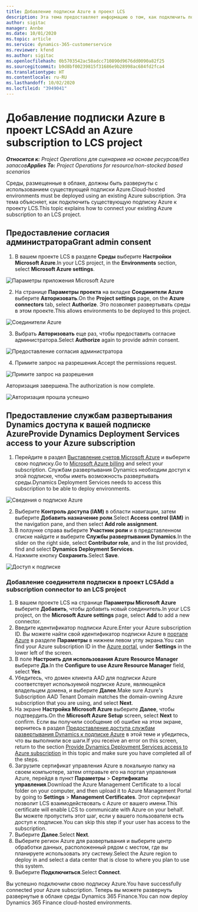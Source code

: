 ```yaml
---
title: Добавление подписки Azure в проект LCS
description: Эта тема предоставляет информацию о том, как подключить подписку Azure к проекту LCS.
author: sigitac
manager: Annbe
ms.date: 10/01/2020
ms.topic: article
ms.service: dynamics-365-customerservice
ms.reviewer: kfend
ms.author: sigitac
ms.openlocfilehash: 0b5703542ac58adcc710890d9676dd0090a82f25
ms.sourcegitcommit: b9d8bf00239815f31686e9b28998ac684fd2fca4
ms.translationtype: HT
ms.contentlocale: ru-RU
ms.lasthandoff: 10/02/2020
ms.locfileid: "3949041"
---
```

# <a name="add-an-azure-subscription-to-lcs-project"></a><span data-ttu-id="05b68-103">Добавление подписки Azure в проект LCS</span><span class="sxs-lookup"><span data-stu-id="05b68-103">Add an Azure subscription to LCS project</span></span>

<span data-ttu-id="05b68-104">_**Относится к:** Project Operations для сценариев на основе ресурсов/без запасов_</span><span class="sxs-lookup"><span data-stu-id="05b68-104">_**Applies To:** Project Operations for resource/non-stocked based scenarios_</span></span>

<span data-ttu-id="05b68-105">Среды, размещенные в облаке, должны быть развернуты с использованием существующей подписки Azure.</span><span class="sxs-lookup"><span data-stu-id="05b68-105">Cloud-hosted environments must be deployed using an existing Azure subscription.</span></span> <span data-ttu-id="05b68-106">Эта тема объясняет, как подключить существующую подписку Azure к проекту LCS.</span><span class="sxs-lookup"><span data-stu-id="05b68-106">This topic explains how to connect your existing Azure subscription to an LCS project.</span></span> 

## <a name="grant-admin-consent"></a><span data-ttu-id="05b68-107">Предоставление согласия администратора</span><span class="sxs-lookup"><span data-stu-id="05b68-107">Grant admin consent</span></span>

1. <span data-ttu-id="05b68-108">В вашем проекте LCS в разделе **Среды** выберите **Настройки Microsoft Azure**.</span><span class="sxs-lookup"><span data-stu-id="05b68-108">In your LCS project, in the **Environments** section, select **Microsoft Azure settings**.</span></span>

![Параметры приложения Microsoft Azure](./media/1MicrosoftAzureSettings.png)

2. <span data-ttu-id="05b68-110">На странице **Параметры проекта** на вкладке **Соединители Azure** выберите **Авторизовать**.</span><span class="sxs-lookup"><span data-stu-id="05b68-110">On the **Project settings** page, on the **Azure connectors** tab, select **Authorize**.</span></span> <span data-ttu-id="05b68-111">Это позволяет развертывать среды в этом проекте.</span><span class="sxs-lookup"><span data-stu-id="05b68-111">This allows environments to be deployed to this project.</span></span>

![Соединители Azure](./media/2AzureConnectors.png)

3. <span data-ttu-id="05b68-113">Выбрать **Авторизовать** еще раз, чтобы предоставить согласие администратора.</span><span class="sxs-lookup"><span data-stu-id="05b68-113">Select **Authorize** again to provide admin consent.</span></span>

![Предоставление согласия администратора](./media/3GrantAdminConsent.png)

4. <span data-ttu-id="05b68-115">Примите запрос на разрешения.</span><span class="sxs-lookup"><span data-stu-id="05b68-115">Accept the permissions request.</span></span>

![Примите запрос на разрешения](./media/4AcceptPermissionRequest.png)

<span data-ttu-id="05b68-117">Авторизация завершена.</span><span class="sxs-lookup"><span data-stu-id="05b68-117">The authorization is now complete.</span></span> 

![Авторизация прошла успешно](./media/5AuthorizationComplete.png)

## <a name="provide-dynamics-deployment-services-access-to-your-azure-subscription"></a><a name="provide"></a><span data-ttu-id="05b68-119">Предоставление службам развертывания Dynamics доступа к вашей подписке Azure</span><span class="sxs-lookup"><span data-stu-id="05b68-119">Provide Dynamics Deployment Services access to your Azure subscription</span></span>

1. <span data-ttu-id="05b68-120">Перейдите в раздел [Выставление счетов Microsoft Azure](https://portal.azure.com/#blade/Microsoft\_Azure\_Billing/SubscriptionsBlade) и выберите свою подписку.</span><span class="sxs-lookup"><span data-stu-id="05b68-120">Go to [Microsoft Azure billing](https://portal.azure.com/#blade/Microsoft\_Azure\_Billing/SubscriptionsBlade) and select your subscription.</span></span> <span data-ttu-id="05b68-121">Службам развертывания Dynamics необходим доступ к этой подписке, чтобы иметь возможность развертывать среды.</span><span class="sxs-lookup"><span data-stu-id="05b68-121">Dynamics Deployment Services needs to access this subscription to be able to deploy environments.</span></span>

![Сведения о подписке Azure](./media/6AzureSubscription.png)

2. <span data-ttu-id="05b68-123">Выберите **Контроль доступа (IAM)** в области навигации, затем выберите **Добавить назначение роли**.</span><span class="sxs-lookup"><span data-stu-id="05b68-123">Select **Access control (IAM)** in the navigation pane, and then select **Add role assignment**.</span></span>
3. <span data-ttu-id="05b68-124">В ползунке справа выберите **Участник роли** и в представленном списке найдите и выберите **Службы развертывания Dynamics**.</span><span class="sxs-lookup"><span data-stu-id="05b68-124">In the slider on the right side, select **Contributor role**, and in the list provided, find and select **Dynamics Deployment Services**.</span></span> 
4. <span data-ttu-id="05b68-125">Нажмите кнопку **Сохранить**.</span><span class="sxs-lookup"><span data-stu-id="05b68-125">Select **Save**.</span></span>

![Доступ к подписке](./media/7SubscriptionAccess.png)

### <a name="add-a-subscription-connector-to-an-lcs-project"></a><span data-ttu-id="05b68-127">Добавление соединителя подписки в проект LCS</span><span class="sxs-lookup"><span data-stu-id="05b68-127">Add a subscription connector to an LCS project</span></span>

1. <span data-ttu-id="05b68-128">В вашем проекте LCS на странице **Параметры Microsoft Azure** выберите **Добавить**, чтобы добавить новый соединитель.</span><span class="sxs-lookup"><span data-stu-id="05b68-128">In your LCS project, on the **Microsoft Azure settings** page, select **Add** to add a new connector.</span></span>
2. <span data-ttu-id="05b68-129">Введите идентификатор подписки Azure.</span><span class="sxs-lookup"><span data-stu-id="05b68-129">Enter your Azure subscription ID.</span></span> <span data-ttu-id="05b68-130">Вы можете найти свой идентификатор подписки Azure в [портале Azure](https://ms.portal.azure.com/) в разделе **Параметры** в нижнем левом углу экрана.</span><span class="sxs-lookup"><span data-stu-id="05b68-130">You can find your Azure subscription ID in the [Azure portal](https://ms.portal.azure.com/), under  **Settings**  in the lower left of the screen.</span></span>
3. <span data-ttu-id="05b68-131">В поле **Настроить для использования Azure Resource Manager** выберите **Да**.</span><span class="sxs-lookup"><span data-stu-id="05b68-131">In the **Configure to use Azure Resource Manager** field, select **Yes**.</span></span>
4. <span data-ttu-id="05b68-132">Убедитесь, что домен клиента AAD для подписки Azure соответствует используемой подписке Azure, являющейся владельцем домена, и выберите **Далее**.</span><span class="sxs-lookup"><span data-stu-id="05b68-132">Make sure Azure's Subscription AAD Tenant Domain matches the domain-owning Azure subscription that you are using, and select **Next**.</span></span>
5. <span data-ttu-id="05b68-133">На экране **Настройка Microsoft Azure** выберите **Далее**, чтобы подтвердить.</span><span class="sxs-lookup"><span data-stu-id="05b68-133">On the **Microsoft Azure Setup** screen, select **Next** to confirm.</span></span> <span data-ttu-id="05b68-134">Если вы получили сообщение об ошибке на этом экране, вернитесь в раздел [Предоставление доступа службам развертывания Dynamics к подписке Azure](#provide) в этой теме и убедитесь, что вы выполнили все шаги.</span><span class="sxs-lookup"><span data-stu-id="05b68-134">If you receive an error on this screen, return to the section [Provide Dynamics Deployment Services access to Azure subscription](#provide) in this topic and make sure you have completed all of the steps.</span></span>
6. <span data-ttu-id="05b68-135">Загрузите сертификат управления Azure в локальную папку на своем компьютере, затем отправьте его на портал управления Azure, перейдя в пункт **Параметры** > **Сертификаты управления**.</span><span class="sxs-lookup"><span data-stu-id="05b68-135">Download the Azure Management Certificate to a local folder on your computer, and then upload it to Azure Management Portal by going to **Settings** > **Management Certificates**.</span></span> <span data-ttu-id="05b68-136">Этот сертификат позволит LCS взаимодействовать с Azure от вашего имени.</span><span class="sxs-lookup"><span data-stu-id="05b68-136">This certificate will enable LCS to communicate with Azure on your behalf.</span></span> <span data-ttu-id="05b68-137">Вы можете пропустить этот шаг, если у вашего пользователя есть доступ к подписке.</span><span class="sxs-lookup"><span data-stu-id="05b68-137">You can skip this step if your user has access to the subscription.</span></span>
7. <span data-ttu-id="05b68-138">Выберите **Далее**.</span><span class="sxs-lookup"><span data-stu-id="05b68-138">Select  **Next**.</span></span>
8. <span data-ttu-id="05b68-139">Выберите регион Azure для развертывания и выберите центр обработки данных, расположенный рядом с местом, где вы планируете использовать эту систему.</span><span class="sxs-lookup"><span data-stu-id="05b68-139">Select the Azure region to deploy in and select a data center that is close to where you plan to use this system.</span></span>
9.  <span data-ttu-id="05b68-140">Выберите **Подключиться**.</span><span class="sxs-lookup"><span data-stu-id="05b68-140">Select  **Connect**.</span></span>

<span data-ttu-id="05b68-141">Вы успешно подключили свою подписку Azure.</span><span class="sxs-lookup"><span data-stu-id="05b68-141">You have successfully connected your Azure subscription.</span></span> <span data-ttu-id="05b68-142">Теперь вы можете развернуть развернутые в облаке среды Dynamics 365 Finance.</span><span class="sxs-lookup"><span data-stu-id="05b68-142">You can now deploy Dynamics 365 Finance cloud-hosted environments.</span></span>


